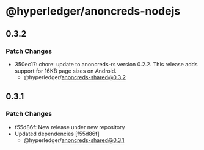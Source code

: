 # @hyperledger/anoncreds-nodejs

## 0.3.2

### Patch Changes

- 350ec17: chore: update to anoncreds-rs version 0.2.2. This release adds support for 16KB page sizes on Android.
  - @hyperledger/anoncreds-shared@0.3.2

## 0.3.1

### Patch Changes

- f55d86f: New release under new repository
- Updated dependencies [f55d86f]
  - @hyperledger/anoncreds-shared@0.3.1
